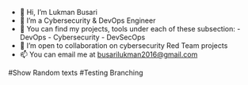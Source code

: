
- 👋 Hi, I’m Lukman Busari
- 👀 I’m a Cybersecurity & DevOps Engineer
- 🌱 You can find my projects, tools under each of these subsection:
        - DevOps
        - Cybersecurity
        - DevSecOps
- 💞️ I’m open to collaboration on cybersecurity Red Team projects
- 📫 You can email me at busarilukman2016@gmail.com

<!---
1on3w01f/1on3w01f is a ✨ special ✨ repository because its `README.md` (this file) appears on your GitHub profile.
You can click the Preview link to take a look at your changes.
--->


#Show Random texts
#Testing Branching
